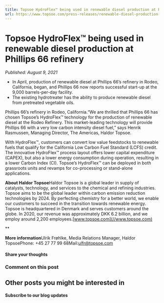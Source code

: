 ```yaml
---
title: Topsoe HydroFlex™ being used in renewable diesel production at Phillips 66 refinery
url: https://www.topsoe.com/press-releases/renewable-diesel-production-using-topsoe-hydroflex#main-content
---
```


# Topsoe HydroFlex™ being used in renewable diesel production at Phillips 66 refinery

*Published: August 9, 2021*

- In April, production of renewable diesel at Phillips 66’s refinery in Rodeo, California, began, and Phillips 66 now reports successful start-up at the 9,000 barrels-per-day facility.
- The existing hydrotreater has the ability to produce renewable diesel from pretreated vegetable oils.

Phillips 66’s refinery in Rodeo, California.“We are thrilled that Phillips 66 has chosen Topsoe’s HydroFlex™ technology for the production of renewable diesel at the Rodeo Refinery. This market-leading technology will provide Phillips 66 with a very low carbon intensity diesel fuel,” says Henrik Rasmussen, Managing Director, The Americas, Haldor Topsoe.

With HydroFlex™, customers can convert low value feedstocks to renewable fuels that qualify for the California Low Carbon Fuel Standard (LCFS) credit. The innovative HydroFlex™ process layout offers lower capital expenditure (CAPEX), but also a lower energy consumption during operation, resulting in a lower Carbon Index (CI). Topsoe’s HydroFlex™ can be deployed in both grassroots units and revamps for co-processing or stand-alone applications.

**About Haldor Topsoe**Haldor Topsoe is a global leader in supply of catalysts, technology, and services to the chemical and refining industries. Topsoe aims to be the global leader within carbon emission reduction technologies by 2024. By perfecting chemistry for a better world, we enable our customers to succeed in the transition towards renewable energy. Topsoe is headquartered in Denmark and serves customers around the globe. In 2020, our revenue was approximately DKK 6.2 billion, and we employ around 2,200 employees.[www.topsoe.com](//www.topsoe.com)

**

**More information**Ulrik Frøhlke, Media Relations Manager, Haldor TopsoePhone: +45 27 77 99 68Mail:[ulfr@topsoe.com](mailto:ulfr@topsoe.com)

#### Share your thoughts

### Comment on this post

## Other posts you might be interested in

#### Subscribe to our blog updates